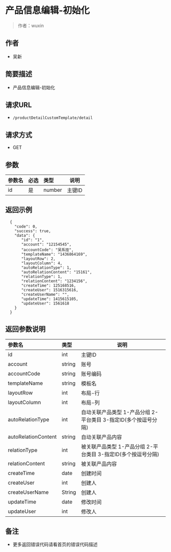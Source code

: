 # 产品信息编辑-初始化

> 作者：wuxin

## 作者
- 吴新

    
## 简要描述

- 产品信息编辑-初始化

## 请求URL
- ` /productDetailCustomTemplate/detail `
  
## 请求方式
- GET 

## 参数

|参数名|必选|类型|说明|
|:----    |:---|:----- |-----   |
|id |是  |number |主键ID   |


## 返回示例 

``` 
  {
    "code": 0,
    "success": true,
    "data": {
       "id": "1",
	   "account": "12154545",
	   "accountCode": "吴系挂",
	   "templateName": "1436864169",
	   "layoutRow": 2,
	   "layoutColumn": 4,
	   "autoRelationType": 1,
	   "autoRelationContent": "15161",
	   "relationType": 1,
	   "relationContent": "1234156",
	   "createTime": 125168516,
	   "createUser": 1516315616,
	   "createUserName": "",
	   "updateTime": 1415615105,
	   "updateUser": 1561618
    }
  }
```

## 返回参数说明 

|参数名|类型|说明|
|:-----  |:-----|-----                           |
|id |int   |主键ID  |
|account |string   |账号  |
|accountCode |string   |账号编码  |
|templateName |string   |模板名  |
|layoutRow |int   |布局-行  |
|layoutColumn |int   |布局-列  |
|autoRelationType |int   |自动关联产品类型  1-产品分组 2-平台类目 3-指定ID(多个按逗号分隔) |
|autoRelationContent |string   |自动关联产品内容  |
|relationType |int   |被关联产品类型 1-产品分组 2-平台类目 3-指定ID(多个按逗号分隔)  |
|relationContent |string   |被关联产品内容  |
|createTime |date   |创建时间  |
|createUser |int   |创建人  |
|createUserName |String   |创建人  |
|updateTime |date   |修改时间  |
|updateUser |int   |修改人  |

## 备注 

- 更多返回错误代码请看首页的错误代码描述